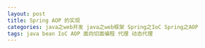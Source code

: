 ```yaml
---
layout: post
title: Spring AOP 的实现
categories: java之web开发 java之web框架 Spring之IoC Spring之AOP 
tags: java bean IoC AOP 面向切面编程 代理 动态代理
---
```


